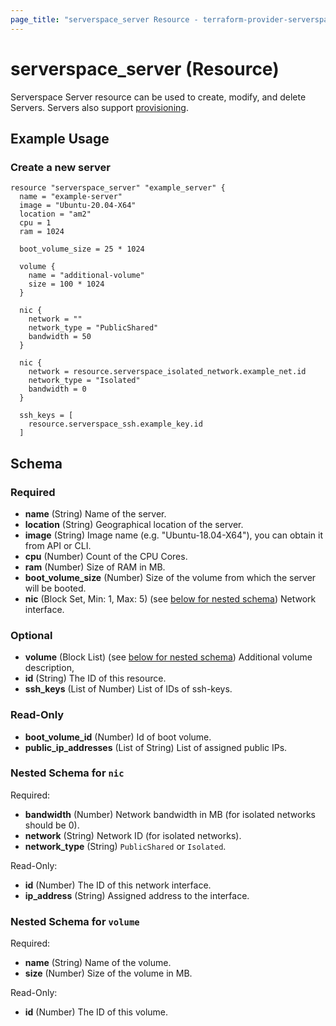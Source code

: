 ```yaml
---
page_title: "serverspace_server Resource - terraform-provider-serverspace"
---
```


# serverspace_server (Resource)

Serverspace Server resource can be used to create, modify, and delete Servers. Servers also support [provisioning](https://www.terraform.io/docs/language/resources/provisioners/syntax.html).

## Example Usage

### Create a new server
```hcl
resource "serverspace_server" "example_server" {
  name = "example-server"
  image = "Ubuntu-20.04-X64"
  location = "am2"
  cpu = 1
  ram = 1024

  boot_volume_size = 25 * 1024
  
  volume {
    name = "additional-volume"
    size = 100 * 1024
  }
  
  nic {
    network = ""
    network_type = "PublicShared"
    bandwidth = 50
  }

  nic {
    network = resource.serverspace_isolated_network.example_net.id
    network_type = "Isolated"
    bandwidth = 0
  }
  
  ssh_keys = [
    resource.serverspace_ssh.example_key.id
  ]
```



## Schema

### Required

- **name** (String) Name of the server.
- **location** (String) Geographical location of the server.
- **image** (String) Image name (e.g. "Ubuntu-18.04-X64"), you can obtain it from API or CLI.
- **cpu** (Number) Count of the CPU Cores.
- **ram** (Number) Size of RAM in MB.
- **boot_volume_size** (Number) Size of the volume from which the server will be booted.
- **nic** (Block Set, Min: 1, Max: 5) (see [below for nested schema](#nestedblock--nic)) Network interface.

### Optional
- **volume** (Block List) (see [below for nested schema](#nestedblock--volume)) Additional volume description,
- **id** (String) The ID of this resource.
- **ssh_keys** (List of Number) List of IDs of ssh-keys.

### Read-Only

- **boot_volume_id** (Number) Id of boot volume.
- **public_ip_addresses** (List of String) List of assigned public IPs.

<a id="nestedblock--nic"></a>
### Nested Schema for `nic`

Required:

- **bandwidth** (Number) Network bandwidth in MB (for isolated networks should be 0).
- **network** (String) Network ID (for isolated networks).
- **network_type** (String) `PublicShared` or `Isolated`.

Read-Only:

- **id** (Number) The ID of this network interface.
- **ip_address** (String) Assigned address to the interface.


<a id="nestedblock--volume"></a>
### Nested Schema for `volume`

Required:

- **name** (String) Name of the volume.
- **size** (Number) Size of the volume in MB.

Read-Only:

- **id** (Number) The ID of this volume.


